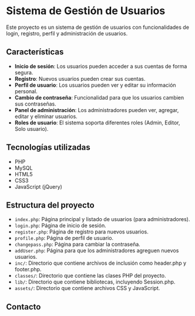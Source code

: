 # Sistema de Gestión de Usuarios

Este proyecto es un sistema de gestión de usuarios con funcionalidades de login, registro, perfil y administración de usuarios.

## Características

- **Inicio de sesión**: Los usuarios pueden acceder a sus cuentas de forma segura.
- **Registro**: Nuevos usuarios pueden crear sus cuentas.
- **Perfil de usuario**: Los usuarios pueden ver y editar su información personal.
- **Cambio de contraseña**: Funcionalidad para que los usuarios cambien sus contraseñas.
- **Panel de administración**: Los administradores pueden ver, agregar, editar y eliminar usuarios.
- **Roles de usuario**: El sistema soporta diferentes roles (Admin, Editor, Solo usuario).

## Tecnologías utilizadas

- PHP
- MySQL
- HTML5
- CSS3
- JavaScript (jQuery)

## Estructura del proyecto

- `index.php`: Página principal y listado de usuarios (para administradores).
- `login.php`: Página de inicio de sesión.
- `register.php`: Página de registro para nuevos usuarios.
- `profile.php`: Página de perfil de usuario.
- `changepass.php`: Página para cambiar la contraseña.
- `addUser.php`: Página para que los administradores agreguen nuevos usuarios.
- `inc/`: Directorio que contiene archivos de inclusión como header.php y footer.php.
- `classes/`: Directorio que contiene las clases PHP del proyecto.
- `lib/`: Directorio que contiene bibliotecas, incluyendo Session.php.
- `assets/`: Directorio que contiene archivos CSS y JavaScript.

## Contacto
